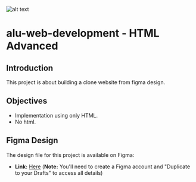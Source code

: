 ![alt text](https://s3.amazonaws.com/alu-intranet.hbtn.io/uploads/medias/2021/4/1f4cd63ecc3a8c03b0f4309b74aca179e225aabf.jpg?X-Amz-Algorithm=AWS4-HMAC-SHA256&X-Amz-Credential=AKIARDDGGGOUZTW2RLVB%2F20240523%2Fus-east-1%2Fs3%2Faws4_request&X-Amz-Date=20240523T194408Z&X-Amz-Expires=86400&X-Amz-SignedHeaders=host&X-Amz-Signature=23e85a8e78a3935aab5316f7d2f68e83c8ea43837b64f179bb985ac19f354039)

# alu-web-development - HTML Advanced

## Introduction

This project is about building a clone website from figma design.

## Objectives

- Implementation using only HTML.
- No html.

## Figma Design

The design file for this project is available on Figma:

- **Link:** [Here](https://intranet.aluswe.com/rltoken/AvebjcsZhQIMt3DsN_fiZA) (**Note:** You'll need to create a Figma account and "Duplicate to your Drafts" to access all details)

